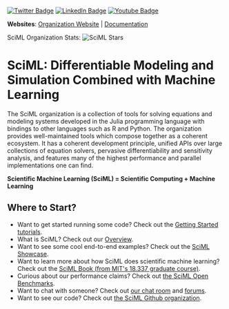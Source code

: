 [![Twitter Badge](https://img.shields.io/badge/Twitter-Profile-informational?style=flat&logo=twitter&logoColor=white&color=1CA2F1)](https://twitter.com/SciML_Org)
[![LinkedIn Badge](https://img.shields.io/badge/LinkedIn-Profile-informational?style=flat&logo=linkedin&logoColor=white&color=0D76A8)](https://www.linkedin.com/company/82095912/admin/)
[![Youtube Badge](https://img.shields.io/youtube/channel/views/UC9IuUwwE2xdjQUT_LMLONoA?style=social)](https://www.youtube.com/@TheJuliaLanguage)

**Websites**: [Organization Website](https://sciml.ai/) | [Documentation](https://docs.sciml.ai/Overview/stable/)

SciML Organization Stats: ![SciML Stars](https://img.shields.io/github/stars/SciML?style=social)

# SciML: Differentiable Modeling and Simulation Combined with Machine Learning

The SciML organization is a collection of tools for solving equations and modeling systems
developed in the Julia programming language with bindings to other languages such as R and
Python. The organization provides well-maintained tools which compose together as a
coherent ecosystem. It has a coherent development principle, unified APIs over large
collections of equation solvers, pervasive differentiability and sensitivity analysis, and
features many of the highest performance and parallel implementations one can find.

**Scientific Machine Learning (SciML) = Scientific Computing + Machine Learning**

## Where to Start?

* Want to get started running some code? Check out the [Getting Started tutorials](https://docs.sciml.ai/Overview/stable/getting_started/getting_started/).
* What is SciML? Check out our [Overview](https://docs.sciml.ai/Overview/stable/overview/).
* Want to see some cool end-to-end examples? Check out the [SciML Showcase](https://docs.sciml.ai/Overview/dev/showcase/showcase/).
* Want to learn more about how SciML does scientific machine learning? Check out the [SciML Book (from MIT's 18.337 graduate course)](https://book.sciml.ai/).
* Curious about our performance claims? Check out [the SciML Open Benchmarks](https://benchmarks.sciml.ai/dev/).
* Want to chat with someone? Check out [our chat room](https://julialang.zulipchat.com/#narrow/stream/279055-sciml-bridged) and [forums](https://discourse.julialang.org/).
* Want to see our code? Check out [the SciML Github organization](https://github.com/SciML).
